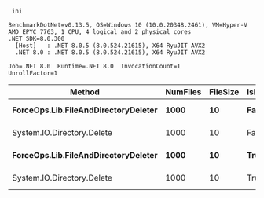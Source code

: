 ```
 ini

BenchmarkDotNet=v0.13.5, OS=Windows 10 (10.0.20348.2461), VM=Hyper-V
AMD EPYC 7763, 1 CPU, 4 logical and 2 physical cores
.NET SDK=8.0.300
  [Host]   : .NET 8.0.5 (8.0.524.21615), X64 RyuJIT AVX2
  .NET 8.0 : .NET 8.0.5 (8.0.524.21615), X64 RyuJIT AVX2

Job=.NET 8.0  Runtime=.NET 8.0  InvocationCount=1  
UnrollFactor=1  

```

|                               Method | NumFiles | FileSize | IsInsideDirectory |     Mean |   Error |  StdDev |
|------------------------------------- |--------- |--------- |------------------ |---------:|--------:|--------:|
| **ForceOps.Lib.FileAndDirectoryDeleter** |     **1000** |       **10** |             **False** | **108.1 ms** | **2.11 ms** | **2.89 ms** |
|           System.IO.Directory.Delete |     1000 |       10 |             False | 110.3 ms | 2.21 ms | 2.87 ms |
| **ForceOps.Lib.FileAndDirectoryDeleter** |     **1000** |       **10** |              **True** | **204.3 ms** | **3.20 ms** | **3.93 ms** |
|           System.IO.Directory.Delete |     1000 |       10 |              True | 205.2 ms | 2.65 ms | 2.21 ms |


